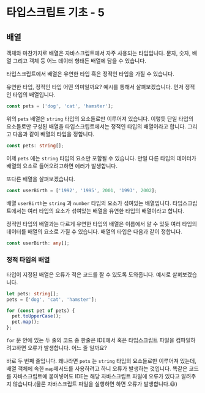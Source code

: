 # 타입스크립트 기초 - 5

## 배열

객체와 마찬가지로 배열은 자바스크립트에서 자주 사용되는 타입입니다. 문자, 숫자, 배열 그리고 객체 등 어느 데이터 형태든 배열에 담을 수 있습니다.

타입스크립트에서 배열은 유연한 타입 혹은 정적인 타입을 가질 수 있습니다.

유연한 타입, 정적인 타입 어떤 의미일까요? 예시를 통해서 살펴보겠습니다. 먼저 정적인 타입의 배열입니다.

```typescript
const pets = ['dog', 'cat', 'hamster'];
```

위의 `pets` 배열은 `string` 타입의 요소들로만 이루어져 있습니다. 이렇듯 단일 타입의 요소들로만 구성된 배열을 타입스크립트에서는 정적인 타입의 배열이라고 합니다. 그리고 다음과 같이 배열의 타입을 정합니다.

```typescript
const pets: string[];
```

이제 `pets` 에는 `string` 타입의 요소만 포함될 수 있습니다. 만일 다른 타입의 데이터가 배열의 요소로 들어오려고하면 에러가 발생합니다.

또다른 배열을 살펴보겠습니다.

```typescript
const userBirth = ['1992', '1995', 2001, '1993', 2002];
```

배열 `userBirth`는 `string` 과 `number` 타입의 요소가 섞여있는 배열입니다. 타입스크립트에서는 여러 타입의 요소가 섞여있는 배열을 유연한 타입의 배열이라고 합니다.

정적인 타입의 배열과는 다르게 유연한 타입의 배열은 이름에서 알 수 있듯 여러 타입의 데이터를 배열의 요소로 가질 수 있습니다. 배열의 타입은 다음과 같이 정합니다.

```typescript
const userBirth: any[];
```

### 정적 타입의 배열

타입이 지정된 배열은 오류가 적은 코드를 짤 수 있도록 도와줍니다. 예시로 살펴보겠습니다.

```typescript
let pets: string[];
pets = ['dog', 'cat', 'hamster'];

for (const pet of pets) {
  pet.toUpperCase();
  pet.map();
};
```

`for` 문 안에 있는 두 줄의 코드 중 한줄은 IDE에서 혹은 타입스크립트 파일을 컴파일하려고하면 오류가 발생합니다. 어느 줄 일까요?

바로 두 번째 줄입니다. 왜냐라면 `pets` 는 `string` 타입의 요소들로만 이루어져 있는데, 배열 객체에 속한 `map`메서드를 사용하려고 하니 오류가 발생하는 것입니다. 똑같은 코드를 자바스크립트에 붙여넣어도 IDE는 해당 자바스크립트 파일에 오류가 있다고 알려주지 않습니다.(물론 자바스크립트 파일을 실행하면 하면 오류가 발생합니다.😃)